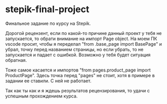 # stepik-final-project
Финальное задание по курсу на Stepik.

Дорогой рецензент, если по какой-то причине данный проект у тебя не запускается, то обрати внимание на импорт Page object.
На моем ПК vscode просит, чтобы я переделал "from .base_page import BasePage" и убрал, точку перед названием страницы, но если убрать, то не запускается и падает с ошибкой. Возможно у тебя будет ситуация обратная. 

Тоже самое касается и импортов "from pages.product_page import ProductPage". Здесь точка перед "pages" не стоит, хотя в примере в задании ее ставили. С ней не работает.

Так как ты как и я ждешь результатов рецензирования, то удачи с успешным прохождением курса.
